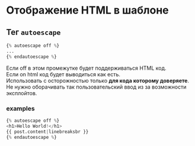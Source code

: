 # Отображение HTML в шаблоне

## Тег `autoescape`

```python
{% autoescape off %}
...
{% endautoescape %}
```

Если off в этом промежутке будет поддерживаться HTML код.  
Если on html код будет выводиться как есть.  
Использовать с осторожностью только **для кода которому доверяете**.  
Не нужно оборачивать так пользовательский ввод из за возможности эксплойтов.

### examples

```python
{% autoescape off %}
<h1>Hello World!</h1>
{{ post.content|linebreaksbr }}
{% endautoescape %}
```
